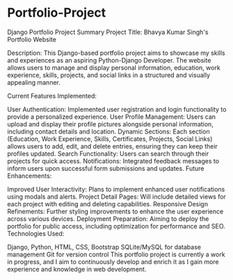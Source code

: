 # Portfolio-Project
Django Portfolio Project Summary
Project Title: Bhavya Kumar Singh's Portfolio Website

Description:
This Django-based portfolio project aims to showcase my skills and experiences as an aspiring Python-Django Developer. The website allows users to manage and display personal information, education, work experience, skills, projects, and social links in a structured and visually appealing manner.

Current Features Implemented:

User Authentication: Implemented user registration and login functionality to provide a personalized experience.
User Profile Management: Users can upload and display their profile pictures alongside personal information, including contact details and location.
Dynamic Sections: Each section (Education, Work Experience, Skills, Certificates, Projects, Social Links) allows users to add, edit, and delete entries, ensuring they can keep their profiles updated.
Search Functionality: Users can search through their projects for quick access.
Notifications: Integrated feedback messages to inform users upon successful form submissions and updates.
Future Enhancements:

Improved User Interactivity: Plans to implement enhanced user notifications using modals and alerts.
Project Detail Pages: Will include detailed views for each project with editing and deleting capabilities.
Responsive Design Refinements: Further styling improvements to enhance the user experience across various devices.
Deployment Preparation: Aiming to deploy the portfolio for public access, including optimization for performance and SEO.
Technologies Used:

Django, Python, HTML, CSS, Bootstrap
SQLite/MySQL for database management
Git for version control
This portfolio project is currently a work in progress, and I aim to continuously develop and enrich it as I gain more experience and knowledge in web development.
